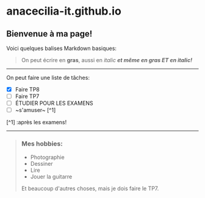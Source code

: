 # anacecilia-it.github.io
## Bienvenue à ma page!
 
Voici quelques balises Markdown basiques:

> On peut écrire en **gras**,
> aussi en *italic*
> ***et même en gras ET en italic!***
---
On peut faire une liste de tâches:
- [x] Faire TP8
- [ ] Faire TP7
- [ ] ÉTUDIER POUR LES EXAMENS
- [ ] ~s'amuser~ [^1]

[^1] :après les examens!

---
> ### Mes hobbies:
> - Photographie
> - Dessiner
> - Lire
> - Jouer la guitarre
>
> Et beaucoup d'autres choses, mais je dois faire le TP7.
